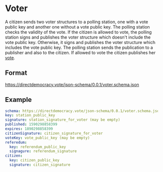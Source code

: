 # Voter

A citizen sends two voter structures to a polling station, one with a vote public key and another one without a vote public key.
The polling station checks the validity of the vote.
If the citizen is allowed to vote, the polling station signs and publishes the voter structure which doesn't include the vote public key.
Otherwise, it signs and publishes the voter structure which includes the vote public key.
The polling station sends the publication to a publisher and also to the citizen.
If allowed to vote the citizen publishes her [vote](vote.md).

## Format

https://directdemocracy.vote/json-schema/0.0.1/voter.schema.json

## Example

```yaml
schema: https://directdemocracy.vote/json-schema/0.0.1/voter.schema.json
key: station_public_key
signature: station_signature_for_voter (may be empty)
published: 1590298858399
expires: 1890298858399
citizenSignature: citizen_signature_for_voter
voteKey: vote_public_key (may be empty)
referedum:
  key: referendum_public_key
  signagure: referendum_signature
citizen:
  key: citizen_public_key
  signature: citizen_signature
```
